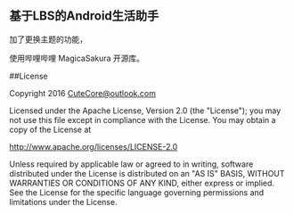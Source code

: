 
## 基于LBS的Android生活助手

加了更换主题的功能，

使用哔哩哔哩 MagicaSakura 开源库。

##License

Copyright 2016 CuteCore@outlook.com

Licensed under the Apache License, Version 2.0 (the "License");
you may not use this file except in compliance with the License.
You may obtain a copy of the License at

   http://www.apache.org/licenses/LICENSE-2.0

Unless required by applicable law or agreed to in writing, software
distributed under the License is distributed on an "AS IS" BASIS,
WITHOUT WARRANTIES OR CONDITIONS OF ANY KIND, either express or implied.
See the License for the specific language governing permissions and
limitations under the License.
